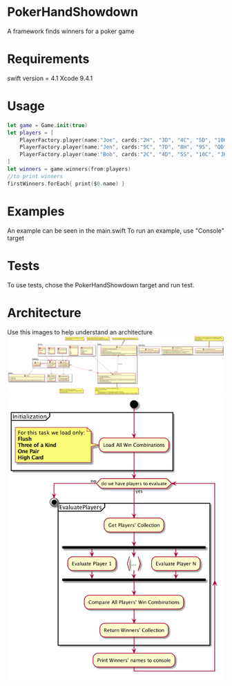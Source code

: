 # PokerHandShowdown
A framework finds winners for a poker game

# Requirements
swift version = 4.1
Xcode 9.4.1

# Usage
```swift
let game = Game.init(true)
let players = [
	PlayerFactory.player(name:"Joe", cards:"2H", "3D", "4C", "5D", "10H")!,
	PlayerFactory.player(name:"Jen", cards:"5C", "7D", "8H", "9S", "QD")!,
	PlayerFactory.player(name:"Bob", cards:"2C", "4D", "5S", "10C", "JH")!,
]
let winners = game.winners(from:players)
//to print winners
firstWinners.forEach{ print($0.name) }
```

# Examples
An example can be seen in the main.swift
To run an example, use "Console" target

# Tests
To use tests, chose the PokerHandShowdown target and run test.

# Architecture
Use this images to help understand an architecture
![alt text](https://github.com/Dzmitry1983/PokerHandShowdown/blob/master/Architecture/Class%20Diagram.png "Class Diagram")
![alt text](https://github.com/Dzmitry1983/PokerHandShowdown/blob/master/Architecture/Activity%20Diagram.png "Activity Diagram")
